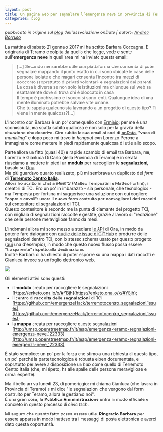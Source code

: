 ```yaml
---
layout: post
title: Un pagina web per segnalare l’emergenza neve in provincia di Teramo
categories: blog
---
```


*pubblicato in origine sul [blog](http://blog.ondata.it/un-pagina-web-per-segnalare-lemergenza-neve-in-provincia-di-teramo/ "Permalink to Un pagina web per segnalare l’emergenza neve in provincia di Teramo") dell'associazione onData | autore: [Andrea Borruso](https://twitter.com/aborruso)*

La mattina di sabato 21 gennaio 2017 mi ha scritto Barbara Coccagna. È originaria di Teramo e colpita da quello che legge, vede e sente sull'**emergenza neve** in quell'area mi ha inviato questa email:

> […] Secondo me sarebbe utile una piattaforma che consenta di poter segnalare mappando il punto esatto in cui sono ubicate le case delle persone isolate e che magari consenta l'incontro tra mezzi di soccorso (soprattutto di privati volontari) e segnalazioni dei parenti.  
La cosa è diversa se non solo le istituzioni ma chiunque sul web sa esattamente dove si trova chi è bloccato in casa.  
Il tempo è pochissimo e i soccorsi sono lenti. Qualunque idea di una mente illuminata potrebbe salvare vite umane.  
Che tu sappia qualcuno sta lavorando a un progetto di questo tipo? Ti viene in mente qualcosa?[…]

L'incontro con Barbara è un po' come quello con [Erminio][1]: per me è una sconosciuta, ma scatta subito qualcosa e non solo per la gravità della situazione che descrive. Giro subito la sua email ai soci di [onData](http://ondata.it/), "vado di *mumbling*" e dopo poco mi trovo in *hangout* con Lorenzo Perone a immaginare come mettere in piedi rapidamente qualcosa di utile allo scopo.

Parte allora un fitto (quasi 40) e rapido scambio di email tra Barbara, me, Lorenzo e Gianluca Di Carlo (della Provincia di Teramo) e in serata riusciamo a mettere in piedi un **modulo** per raccogliere le **segnalazioni**, basato su [Ona][2].  
Ma più guardavo quanto realizzato, più mi sembrava un duplicato del *form* di [**Terremoto Centro Italia**][3].  
Allora ho scritto in chat a *M&M'S* (Matteo Tempestini e Matteo Fortini), i creatori di TCI. Ero un po' in imbarazzo - sia personale, che tecnologico - ma Tempesta per fortuna mi suggerisce una soluzione con cui cogliere "capre e cavoli": usare il nuovo form costruito per convogliare i dati raccolti sul [contenitore di segnalazioni][4] di TCI.  
Questo contenitore è secondo me la punta di diamante del progetto TCI, con migliaia di segnalazioni raccolte e gestite, grazie a lavoro di "redazione" che delle persone meravigliose fanno da mesi.

L'indomani allora mi sono messo a studiare [le API][5] di Ona, in modo da poterle fare dialogare con [quelle delle issue di GiTHub][6] e produrre delle segnalazioni dentro TCI, con lo stesso schema usato per questo progetto ([qui][7] una d'esempio), in modo che questo nuovo flusso possa essere "trasparente" rispetto alla destinazione.  
Inoltre Barbara ci ha chiesto di poter esporre su una mappa i dati raccolti e Gianluca invece su un foglio elettronico web.

[![](http://wp.ondata.it/ondata/wp-content/uploads/sites/5/2017/01/2017-01-23_09h12_39.png)]()

Gli elementi attivi sono questi:

- il **modulo** creato per raccogliere le segnalazioni [https://enketo.ona.io/x/#YBjh](https://enketo.ona.io/x/#YBjh);
- il centro di **raccolta** delle **segnalazioni** di TCI [https://github.com/emergenzeHack/terremotocentro_segnalazioni/issues](https://github.com/emergenzeHack/terremotocentro_segnalazioni/issues);
- la **mappa** creata per raccogliere queste segnalazioni [http://umap.openstreetmap.fr/it/map/emergenza-teramo-segnalazioni-emergenza-neve_122333](http://umap.openstreetmap.fr/it/map/emergenza-teramo-segnalazioni-emergenza-neve_122333).

È stato semplice: un po' per la forza che stimola una richiesta di questo tipo, un po' perché la parte tecnologica è robusta e ben documentata, e sopratutto per avere a disposizione un *hub* come quello di Terremoto Centro Italia (che, mi ripeto, ha alle spalle delle persone meravigliose e ormai esperte).

Ma il bello arriva lunedì 23, di pomeriggio: mi chiama Gianluca (che lavora in Provincia di Teramo) e mi dice "le segnalazioni che vengono dal form costruito per Teramo, allora le gestiamo noi".  
È una gran cosa, la **Pubblica Amministrazione** entra in modo ufficiale e concreto in questo processo di *civic tech*.

Mi auguro che quanto fatto possa essere utile. **Ringrazio Barbara** per essere apparsa in modo inatteso tra i messaggi di posta elettronica e averci dato questa opportunità.


[1]: https://medium.com/@aborruso/il-bello-dellintern%C3%A8t-1f93705fe8e8#.j3b2uvv5j
[2]: https://ona.io/
[3]: http://terremotocentroitalia.info/
[4]: https://github.com/emergenzeHack/terremotocentro_segnalazioni/issues
[5]: https://ona.io/static/docs/index.html
[6]: https://developer.github.com/v3/issues/
[7]: https://github.com/emergenzeHack/terremotocentro_segnalazioni/issues/2182
